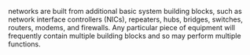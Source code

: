 networks are built from additional basic system building blocks, such as network interface controllers (NICs), repeaters, hubs, bridges, switches, routers, modems, and firewalls. Any particular piece of equipment will frequently contain multiple building blocks and so may perform multiple functions. 
